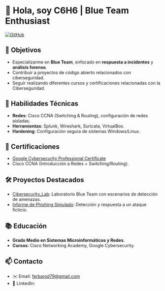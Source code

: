 # 👋 Hola, soy C6H6 | Blue Team Enthusiast

[![GitHub](https://img.shields.io/badge/GitHub-BenzenoBlue-blue)](https://github.com/BenzenoBlue)


## 🎯 Objetivos
- Especializarme en **Blue Team**, enfocado en **respuesta a incidentes** y **análisis forense**.
- Contribuir a proyectos de código abierto relacionados con ciberseguridad.
- Seguir realizando diferentes cursos y certificaciones relacionadas con la Ciberseguridad.

## 🔧 Habilidades Técnicas
- **Redes**: Cisco CCNA (Switching & Routing), configuración de redes aisladas.
- **Herramientas**: Splunk, Wireshark, Suricata, VirtualBox.
- **Hardening**: Configuración segura de sistemas Windows/Linux.

## 📜 Certificaciones
- [Google Cybersecurity Professional Certificate](https://www.coursera.org/professional-certificates/google-cybersecurity)
- Cisco CCNA (Introducción a Redes + Switching/Routing).

## 🛠️ Proyectos Destacados
- [Cibersecurity_Lab](https://github.com/BenzenoBlue/Cibersecurity_Lab): Laboratorio Blue Team con escenarios de detección de amenazas.
- [Informe de Phishing Simulado](https://github.com/BenzenoBlue/Cybersecurity_Lab/tree/main/Scenarios/Phishing-Simulation): Detección y respuesta a un ataque ficticio.

## 📚 Educación
- **Grado Medio en Sistemas Microinformáticos y Redes**.
- **Cursos**: Cisco Networking Academy, Google Cybersecurity.

## 📫 Contacto
- ✉️ Email: ferbarod79@gmail.com
- 💼 LinkedIn: 





            

<!--
**BenzenoBlue/BenzenoBlue** is a ✨ _special_ ✨ repository because its `README.md` (this file) appears on your GitHub profile.

Here are some ideas to get you started:

- 🔭 I’m currently working on ...
- 

- 👯 I’m looking to collaborate on ...
- 🤔 I’m looking for help with ...
- 💬 Ask me about ...
- 📫 How to reach me: ...
- 😄 Pronouns: ...
- ⚡ Fun fact: ...
-->
